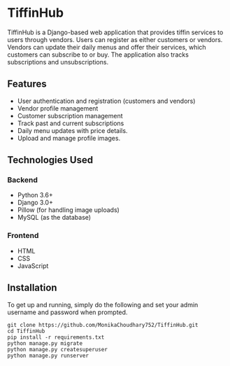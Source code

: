 # TiffinHub

TiffinHub is a Django-based web application that provides tiffin services to users through vendors. Users can register as either customers or vendors. Vendors can update their daily menus and offer their services, which customers can subscribe to or buy. The application also tracks subscriptions and unsubscriptions.

## Features

- User authentication and registration (customers and vendors)
- Vendor profile management
- Customer subscription management
- Track past and current subscriptions
- Daily menu updates with price details.
- Upload and manage profile images.
  
## Technologies Used

### Backend
- Python 3.6+
- Django 3.0+
- Pillow (for handling image uploads)
- MySQL (as the database)

### Frontend
- HTML
- CSS
- JavaScript

## Installation
To get up and running, simply do the following and set your admin username and password when prompted.
```
git clone https://github.com/MonikaChoudhary752/TiffinHub.git
cd TiffinHub
pip install -r requirements.txt
python manage.py migrate
python manage.py createsuperuser
python manage.py runserver

```
